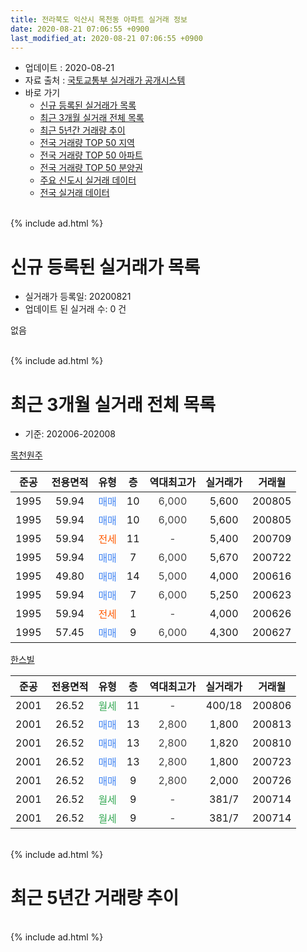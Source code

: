 ```yaml
---
title: 전라북도 익산시 목천동 아파트 실거래 정보
date: 2020-08-21 07:06:55 +0900
last_modified_at: 2020-08-21 07:06:55 +0900
---
```


* 업데이트 : 2020-08-21
* 자료 출처 : [국토교통부 실거래가 공개시스템](http://rt.molit.go.kr)
* 바로 가기
    * [신규 등록된 실거래가 목록](#신규-등록된-실거래가-목록)
    * [최근 3개월 실거래 전체 목록](#최근-3개월-실거래-전체-목록)
    * [최근 5년간 거래량 추이](#최근-5년간-거래량-추이)
    * [전국 거래량 TOP 50 지역](https://inasie.github.io/apt-trade-info/최근-3개월-전국에서-가장-거래가-많이-발생한-지역)
    * [전국 거래량 TOP 50 아파트](https://inasie.github.io/apt-trade-info/최근-3개월-전국에서-가장-거래가-많이-발생한-아파트)
    * [전국 거래량 TOP 50 분양권](https://inasie.github.io/apt-trade-info/최근-3개월-전국에서-가장-거래가-많이-발생한-분양권)
    * [주요 신도시 실거래 데이터](https://inasie.github.io/apt-trade-info/주요-신도시)
    * [전국 실거래 데이터](https://inasie.github.io/apt-trade-info/전국)
<br>
{% include ad.html %}
<br>

# 신규 등록된 실거래가 목록
* 실거래가 등록일: 20200821
* 업데이트 된 실거래 수: 0 건

없음

<br>
{% include ad.html %}
<br>

# 최근 3개월 실거래 전체 목록
* 기준: 202006-202008


[목천원주](https://search.naver.com/search.naver?query=%EC%A0%84%EB%9D%BC%EB%B6%81%EB%8F%84+%EC%9D%B5%EC%82%B0%EC%8B%9C+%EB%AA%A9%EC%B2%9C%EB%8F%99+%EB%AA%A9%EC%B2%9C%EC%9B%90%EC%A3%BC)

|준공|전용면적|유형|층|역대최고가|실거래가|거래월|
|:---:|:---:|:---:|:---:|:---:|:---:|:---:|
|1995|59.94|<span style="color:#4285f3">매매</span>|10|<span style="color:#444444">6,000</span>|5,600|200805|
|1995|59.94|<span style="color:#4285f3">매매</span>|10|<span style="color:#444444">6,000</span>|5,600|200805|
|1995|59.94|<span style="color:#ff5a00">전세</span>|11|<span style="color:#444444">-</span>|5,400|200709|
|1995|59.94|<span style="color:#4285f3">매매</span>|7|<span style="color:#444444">6,000</span>|5,670|200722|
|1995|49.80|<span style="color:#4285f3">매매</span>|14|<span style="color:#444444">5,000</span>|4,000|200616|
|1995|59.94|<span style="color:#4285f3">매매</span>|7|<span style="color:#444444">6,000</span>|5,250|200623|
|1995|59.94|<span style="color:#ff5a00">전세</span>|1|<span style="color:#444444">-</span>|4,000|200626|
|1995|57.45|<span style="color:#4285f3">매매</span>|9|<span style="color:#444444">6,000</span>|4,300|200627|

[한스빌](https://search.naver.com/search.naver?query=%EC%A0%84%EB%9D%BC%EB%B6%81%EB%8F%84+%EC%9D%B5%EC%82%B0%EC%8B%9C+%EB%AA%A9%EC%B2%9C%EB%8F%99+%ED%95%9C%EC%8A%A4%EB%B9%8C)

|준공|전용면적|유형|층|역대최고가|실거래가|거래월|
|:---:|:---:|:---:|:---:|:---:|:---:|:---:|
|2001|26.52|<span style="color:#34a853">월세</span>|11|<span style="color:#444444">-</span>|400/18|200806|
|2001|26.52|<span style="color:#4285f3">매매</span>|13|<span style="color:#444444">2,800</span>|1,800|200813|
|2001|26.52|<span style="color:#4285f3">매매</span>|13|<span style="color:#444444">2,800</span>|1,820|200810|
|2001|26.52|<span style="color:#4285f3">매매</span>|13|<span style="color:#444444">2,800</span>|1,800|200723|
|2001|26.52|<span style="color:#4285f3">매매</span>|9|<span style="color:#444444">2,800</span>|2,000|200726|
|2001|26.52|<span style="color:#34a853">월세</span>|9|<span style="color:#444444">-</span>|381/7|200714|
|2001|26.52|<span style="color:#34a853">월세</span>|9|<span style="color:#444444">-</span>|381/7|200714|


<br>
{% include ad.html %}
<br>

# 최근 5년간 거래량 추이


<div style="width:100%;">
    <canvas id="deal_progress" height="200"></canvas>
</div>

<script>
new Chart(document.getElementById("deal_progress"), {
    type: 'line',
    data: {
        labels: ['201508','201509','201510','201511','201512','201601','201602','201603','201604','201605','201606','201607','201608','201609','201610','201611','201612','201701','201702','201703','201704','201705','201706','201707','201708','201709','201710','201711','201712','201801','201802','201803','201804','201805','201806','201807','201808','201809','201810','201811','201812','201901','201902','201903','201904','201905','201906','201907','201908','201909','201910','201911','201912','202001','202002','202003','202004','202005','202006','202007','202008'],
        datasets: [{
            label: '매매',
            pointRadius: 1,
            data: [0, 2, 1, 0, 6, 1, 2, 1, 0, 4, 2, 2, 3, 1, 0, 3, 1, 1, 3, 4, 7, 0, 2, 2, 8, 5, 3, 2, 1, 1, 2, 3, 2, 1, 2, 1, 2, 0, 3, 5, 1, 3, 1, 5, 3, 1, 0, 1, 3, 9, 1, 0, 1, 1, 5, 3, 1, 2, 3, 3, 4],
            borderColor: "rgba(255, 201, 14, 1)",
            backgroundColor: "rgba(255, 201, 14, 0.5)",
            fill: false,
            lineTension: 0
        },{
            label: '전월세',
            pointRadius: 1,
            data: [2, 1, 0, 1, 0, 0, 1, 2, 0, 0, 0, 0, 0, 0, 1, 3, 1, 0, 0, 1, 0, 0, 3, 1, 0, 3, 4, 2, 2, 0, 0, 1, 0, 1, 2, 1, 0, 1, 1, 2, 0, 1, 2, 0, 0, 1, 0, 2, 1, 0, 4, 1, 1, 0, 1, 1, 1, 2, 1, 3, 1],
            borderColor: "rgba(0, 141, 185, 1)",
            backgroundColor: "rgba(0, 141, 185, 0.5)",
            fill: false,
            lineTension: 0
        }
        ]
    },
    options: {
        responsive: true,
        title: {
            display: false
        },
        tooltips: {
            mode: 'index',
            intersect: false
        },
        hover: {
            mode: 'nearest',
            intersect: true
        },
        scales: {
            xAxes: [{
                display: true,
                scaleLabel: {
                    display: true,
                    labelString: '년/월'
                }
            }],
            yAxes: [{
                display: true,
                ticks: {
                    suggestedMin: 0,
                },
                scaleLabel: {
                    display: true,
                    labelString: '실거래 수'
                }
            }]
        }
    }
});

</script>


<br>
{% include ad.html %}
<br>

